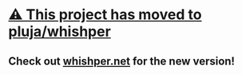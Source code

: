 # [⚠️ This project has moved to pluja/whishper](https://github.com/pluja/whishper)

## Check out [whishper.net](https://whishper.net) for the new version!
